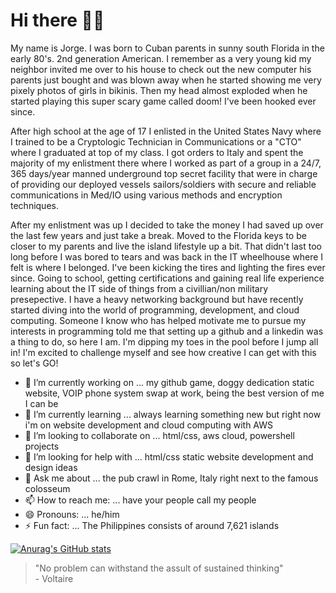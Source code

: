# Hi there 👋🏽
<p>My name is Jorge. I was born to Cuban parents in sunny south Florida in the early 80's. 2nd generation American. I remember as a very young kid my neighbor invited me over to his house to check out the new computer his parents just bought and was blown away when he started showing me very pixely photos of girls in bikinis. Then my head almost exploded when he started playing this super scary game called doom! I've been hooked ever since.</p><p> After high school at the age of 17 I enlisted in the United States Navy where I trained to be a Cryptologic Technician in Communications or a "CTO" where I graduated at top of my class. I got orders to Italy and spent the majority of my enlistment there where I worked as part of a group in a 24/7, 365 days/year manned underground top secret facility that were in charge of providing our deployed vessels sailors/soldiers with secure and reliable communications in Med/IO using various methods and encryption techniques.<p><p>After my enlistment was up I decided to take the money I had saved up over the last few years and just take a break. Moved to the Florida keys to be closer to my parents and live the island lifestyle up a bit. That didn't last too long before I was bored to tears and was back in the IT wheelhouse where I felt is where I belonged. I've been kicking the tires and lighting the fires ever since. Going to school, getting certifications and gaining real life experience learning about the IT side of things from a civillian/non military presepective. I have a heavy networking background but have recently started diving into the world of programming, development, and cloud computing. Someone I know who has helped motivate me to pursue my interests in programming told me that setting up a github and a linkedin was a thing to do, so here I am. I'm dipping my toes in the pool before I jump all in! I'm excited to challenge myself and see how creative I can get with this so let's GO!<br>  

- 🔭 I’m currently working on ... my github game, doggy dedication static website, VOIP phone system swap at work, being the best version of me I can be
- 🌱 I’m currently learning ... always learning something new but right now i'm on website development and cloud computing with AWS
- 👯 I’m looking to collaborate on ... html/css, aws cloud, powershell projects
- 🤔 I’m looking for help with ... html/css static website development and design ideas
- 💬 Ask me about ... the pub crawl in Rome, Italy right next to the famous colosseum 
- 📫 How to reach me: ... have your people call my people
- 😄 Pronouns: ... he/him
- ⚡ Fun fact: ... The Philippines consists of around 7,621 islands

[![Anurag's GitHub stats](https://github-readme-stats.vercel.app/api?username=Jorge-Gato)](https://github.com/anuraghazra/github-readme-stats)
<blockquote cite"https://philosiblog.com/2011/12/02/no-problem-can-withstand-the-assault-of-sustained-thinking/">"No problem can withstand the assult of sustained thinking"<br>
- Voltaire</blockquote> 
